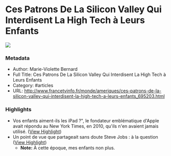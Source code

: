# Ces Patrons De La Silicon Valley Qui Interdisent La High Tech à Leurs Enfants

![](https://readwise-assets.s3.amazonaws.com/static/images/article2.74d541386bbf.png)

### Metadata

- Author: Marie-Violette Bernard
- Full Title: Ces Patrons De La Silicon Valley Qui Interdisent La High Tech à Leurs Enfants
- Category: #articles
- URL: http://www.francetvinfo.fr/monde/ameriques/ces-patrons-de-la-silicon-valley-qui-interdisent-la-high-tech-a-leurs-enfants_695203.html

### Highlights

- Vos enfants aiment-ils les iPad ?", le fondateur emblématique d'Apple avait répondu au New York Times, en 2010, qu'ils n'en avaient jamais utilisé. ([View Highlight](https://instapaper.com/read/715406449/2576861))
- Un point de vue que partageait sans doute Steve Jobs : à la question ([View Highlight](https://instapaper.com/read/715406449/2576865))
    - **Note:** À cette époque, mes enfants non plus.
